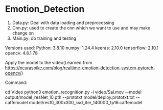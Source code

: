 # Emotion_Detection

1. Data.py: Deal with data loading and preprocessing
2. Cnn.py: used to create the cnn which we want to use and may make change on
3. Main.py: do training and testing

Versions used:
Python: 3.8.10
numpy: 1.24.4
keeras: 2.10.0
tensorflow: 2.10.1
opencv: 4.8.1.78


Apply the model to the video(Learned from https://neuraspike.com/blog/realtime-emotion-detection-system-pytorch-opencv/)

Command:

cd Video
python3 emotion_recognition.py -i video/Sai.mov --model output/model_resNet_10.pth  --prototxt model/deploy.prototxt.txt  --caffemodel model/res10_300x300_ssd_iter_140000_fp16.caffemodel

